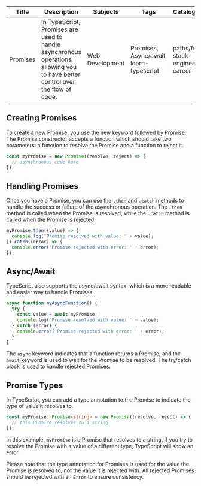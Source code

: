 | Title    | Description                                                                                                            | Subjects           | Tags                             | CatalogContent                   |
|----------|------------------------------------------------------------------------------------------------------------------------|--------------------|----------------------------------|----------------------------------|
| Promises | In TypeScript, Promises are used to handle asynchronous operations, allowing you to have better control over the flow of code. | Web Development    | Promises, Async/await, learn-typescript | paths/full-stack-engineer-career-path |

## Creating Promises

To create a new Promise, you use the new keyword followed by Promise. The Promise constructor accepts a function which should take two parameters: a function to resolve the Promise and a function to reject it.

```typescript
const myPromise = new Promise((resolve, reject) => {
  // asynchronous code here
});
```

## Handling Promises

Once you have a Promise, you can use the `.then` and `.catch` methods to handle the success or failure of the asynchronous operation. The `.then` method is called when the Promise is resolved, while the `.catch` method is called when the Promise is rejected.

```typescript
myPromise.then((value) => {
  console.log('Promise resolved with value: ' + value);
}).catch((error) => {
  console.error('Promise rejected with error: ' + error);
});
```

## Async/Await

TypeScript also supports the async/await syntax, which is a more readable and easier way to handle Promises.

```typescript
async function myAsyncFunction() {
  try {
    const value = await myPromise;
    console.log('Promise resolved with value: ' + value);
  } catch (error) {
    console.error('Promise rejected with error: ' + error);
  }
}
```

The `async` keyword indicates that a function returns a Promise, and the `await` keyword is used to wait for the Promise to be resolved. The try/catch block is used to handle rejected Promises.

## Promise Types

In TypeScript, you can add a type annotation to the Promise to indicate the type of value it resolves to.

```typescript
const myPromise: Promise<string> = new Promise((resolve, reject) => {
  // this Promise resolves to a string
});
```

In this example, `myPromise` is a Promise that resolves to a string. If you try to resolve the Promise with a value of a different type, TypeScript will show an error.

Please note that the type annotation for Promises is used for the value the Promise is resolved to, not the value it is rejected with. All rejected Promises should be rejected with an `Error` to ensure consistency.
